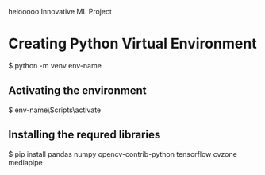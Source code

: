 helooooo
Innovative ML Project

# Creating Python Virtual Environment
$ python -m venv env-name

## Activating the environment
$ env-name\Scripts\activate

## Installing the requred libraries
$ pip install pandas numpy opencv-contrib-python tensorflow cvzone mediapipe